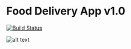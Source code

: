 # Food Delivery App v1.0

[![Build Status](https://travis-ci.org/joemccann/dillinger.svg?branch=master)](https://travis-ci.org/joemccann/dillinger)

![alt text](http://url/to/https://smartblogger.com/wp-content/uploads/2021/12/imagery-exampes-900.png)